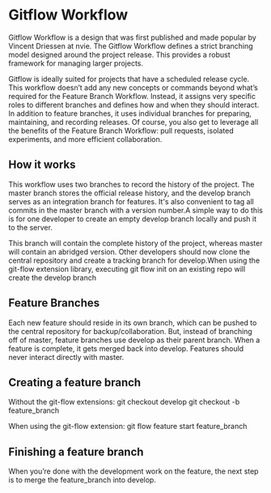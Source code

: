 # Gitflow Workflow

Gitflow Workflow is a design that was first published and made popular by Vincent Driessen at nvie. The Gitflow Workflow defines a strict branching model designed around the project release. This provides a robust framework for managing larger projects.  

Gitflow is ideally suited for projects that have a scheduled release cycle. This workflow doesn’t add any new concepts or commands beyond what’s required for the Feature Branch Workflow. Instead, it assigns very specific roles to different branches and defines how and when they should interact. In addition to feature branches, it uses individual branches for preparing, maintaining, and recording releases. Of course, you also get to leverage all the benefits of the Feature Branch Workflow: pull requests, isolated experiments, and more efficient collaboration.

## How it works

This workflow uses two branches to record the history of the project. The master branch stores the official release history, and the develop branch serves as an integration branch for features. It's also convenient to tag all commits in the master branch with a version number.A simple way to do this is for one developer to create an empty develop branch locally and push it to the server.


This branch will contain the complete history of the project, whereas master will contain an abridged version. Other developers should now clone the central repository and create a tracking branch for develop.When using the git-flow extension library, executing git flow init on an existing repo will create the develop branch

## Feature Branches

Each new feature should reside in its own branch, which can be pushed to the central repository for backup/collaboration. But, instead of branching off of master, feature branches use develop as their parent branch. When a feature is complete, it gets merged back into develop. Features should never interact directly with master.

## Creating a feature branch

Without the git-flow extensions:
git checkout develop
git checkout -b feature_branch

When using the git-flow extension:
git flow feature start feature_branch

## Finishing a feature branch
When you’re done with the development work on the feature, the next step is to merge the feature_branch into develop.

